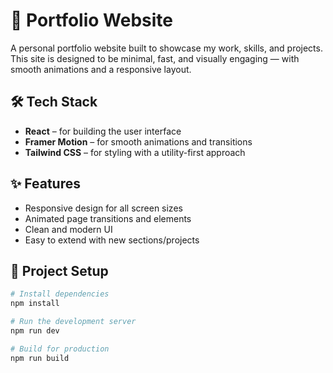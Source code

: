 # 🚀 Portfolio Website

A personal portfolio website built to showcase my work, skills, and projects.  
This site is designed to be minimal, fast, and visually engaging — with smooth animations and a responsive layout.

## 🛠️ Tech Stack
- **React** – for building the user interface  
- **Framer Motion** – for smooth animations and transitions  
- **Tailwind CSS** – for styling with a utility-first approach  

## ✨ Features
- Responsive design for all screen sizes  
- Animated page transitions and elements  
- Clean and modern UI  
- Easy to extend with new sections/projects  

## 📂 Project Setup
```bash
# Install dependencies
npm install

# Run the development server
npm run dev

# Build for production
npm run build